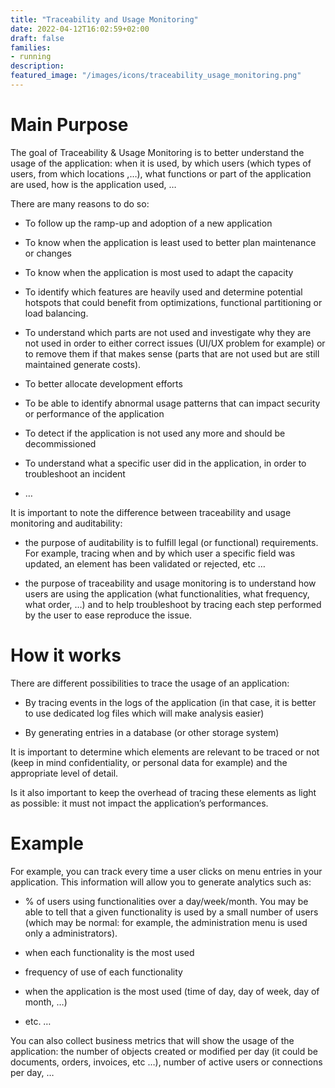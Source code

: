 ```yaml
---
title: "Traceability and Usage Monitoring"
date: 2022-04-12T16:02:59+02:00
draft: false
families:
- running
description:
featured_image: "/images/icons/traceability_usage_monitoring.png"
---
```



# Main Purpose

The goal of Traceability & Usage Monitoring is to better understand the usage of the application: when it is used, by which users (which types of users, from which locations ,…), what functions or part of the application are used, how is the application used, …



There are many reasons to do so:

* To follow up the ramp-up and adoption of a new application

* To know when the application is least used to better plan maintenance or changes

* To know when the application is most used to adapt the capacity

* To identify which features are heavily used and determine potential hotspots that could benefit from optimizations, functional partitioning or load balancing.

* To understand which parts are not used and investigate why they are not used in order to either correct issues (UI/UX problem for example) or to remove them if that makes sense (parts that are not used but are still maintained generate costs).

* To better allocate development efforts

* To be able to identify abnormal usage patterns that can impact security or performance of the application

* To detect if the application is not used any more and should be decommissioned

* To understand what a specific user did in the application, in order to troubleshoot an incident

* …



It is important to note the difference between traceability and usage monitoring and auditability:

* the purpose of auditability is to fulfill legal (or functional) requirements. For example, tracing when and by which user a specific field was updated, an element has been validated or rejected, etc …

* the purpose of traceability and usage monitoring is to understand how users are using the application (what functionalities, what frequency, what order, …) and to help troubleshoot by tracing each step performed by the user to ease reproduce the issue.



# How it works

There are different possibilities to trace the usage of an application:

* By tracing events in the logs of the application (in that case, it is better to use dedicated log files which will make analysis easier)

* By generating entries in a database (or other storage system)

It is important to determine which elements are relevant to be traced or not (keep in mind confidentiality, or personal data for example) and the appropriate level of detail.

Is it also important to keep the overhead of tracing these elements as light as possible: it must not impact the application’s performances.



# Example

For example, you can track every time a user clicks on menu entries in your application. This information will allow you to generate analytics such as:

* % of users using functionalities over a day/week/month. You may be able to tell that a given functionality is used by a small number of users (which may be normal: for example, the administration menu is used only a administrators).

* when each functionality is the most used

* frequency of use of each functionality

* when the application is the most used (time of day, day of week, day of month, …)

* etc. …



You can also collect business metrics that will show the usage of the application: the number of objects created or modified per day (it could be documents, orders, invoices, etc …), number of active users or connections per day, … 

 
